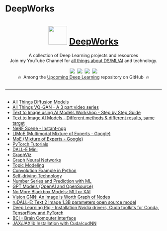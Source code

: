# DeepWorks


<div align="center">
<h1><img width="60" src="https://prodramp.com/static/media/prodramp-100.27426f0b.png">&nbsp;<a href="https://madewithml.com/">DeepWorks</a></h1>
A collection of Deep Learning projects  and resources
<br>
Join my YouTube Channel for <a href="https://www.youtube.com/channel/UClLqLPWRsta-inJcDrqh6Pg">all things about DS/ML/AI</a> and technology.
    <br>
</div>

<br>

<div align="center">
    <a target="_blank" href="https://www.youtube.com/channel/UClLqLPWRsta-inJcDrqh6Pg"><img src="https://img.shields.io/badge/Subscribe-630-brightgreen"></a>&nbsp;
    <a target="_blank" href="https://github.com/prodramp/DeepWorks"><img src="https://img.shields.io/github/stars/prodramp/deepworks.svg?style=social&label=Star"></a>&nbsp;
    <a target="_blank" href="https://www.linkedin.com/company/prodramp"><img src="https://img.shields.io/badge/style--5eba00.svg?label=LinkedIn&logo=linkedin&style=social"></a>&nbsp;
    <a target="_blank" href="https://twitter.com/prodramp"><img src="https://img.shields.io/twitter/follow/prodramp.svg?label=Follow&style=social"></a>
    <br>
    🔥&nbsp; Among the <a href="https://github.com/topics/deeplearning" target="_blank">Upcoming Deep Learning</a> repository on GitHub
    &nbsp;🔥
</div>

<br>
<hr>

## ##
- [All Things Diffusion Models](https://github.com/prodramp/DeepWorks/tree/main/DiffusionModels)
- [All Things VQ-GAN - A 3 part video series](https://github.com/prodramp/DeepWorks/tree/main/AllThings-VQGAN)
- [Text to Image using AI Models Workshop - Step by Step Guide](https://github.com/prodramp/DeepWorks/tree/main/Text2Image-Workshop)
- [Text to Image AI Models - Different methods & different results, same target](https://github.com/prodramp/DeepWorks/tree/main/Text2Image-AIModels)
- [NeRF Scene - Instant-ngp](https://github.com/prodramp/DeepWorks/tree/main/Instant-NGP)
- [LIMoE (Multimodal Mixture of Experts - Google)](https://github.com/prodramp/DeepWorks/tree/main/LIMoE)
- [MoE (Mixture of Experts - Google)](https://github.com/prodramp/DeepWorks/tree/main/MoE)
- [PyTorch Tutorials](https://github.com/prodramp/DeepWorks/tree/main/PyTorchTutorials)
- [DALL-E Mini](https://github.com/prodramp/DeepWorks/tree/main/DallE-mini)
- [GraphViz](https://github.com/prodramp/DeepWorks/tree/main/DeepViz)
- [Graph Neural Networks](https://github.com/prodramp/DeepWorks/tree/main/GraphNeuralNetworks)
- [Topic Modeling](https://github.com/prodramp/DeepWorks/tree/main/TopicModelling)
- [Convolution Example in Python](https://github.com/prodramp/DeepWorks/tree/main/ConvolutionOnImageDemo)
- [Self-driving Technology](https://github.com/prodramp/DeepWorks/tree/main/selfdrivingtech)
- [Number Series and Prediction with ML](https://github.com/prodramp/DeepWorks/tree/main/PredictNumberSeries)
- [GPT Models (OpenAI and OpenSource)](https://github.com/prodramp/DeepWorks/tree/main/GPT-Models)
- [No More Blackbox Models: MLI or XAI](https://github.com/prodramp/DeepWorks/tree/main/MLI-XAI)
- [Vision GNN: An Image is Worth Graph of Nodes](https://github.com/prodramp/DeepWorks/tree/main/ViG(VisionGNN))
- [ruDALL-E: Text 2 Image 1.3B parameters open source model](https://github.com/prodramp/DeepWorks/tree/main/ruDALL-E)
- [Deep Learning Rig - Installation Nvidia drivers, Cuda toolkits for Conda, TensorFlow and PyTorch](https://github.com/prodramp/DeepWorks/tree/main/DeepLearningRig)
- [BCI - Brain Computer Interface](https://github.com/prodramp/DeepWorks/tree/main/BrainComputerInterface)
- [JAX/JAXlib Installation with Cuda/cudNN](https://github.com/prodramp/DeepWorks/tree/main/JAX-CUDA-Install)
